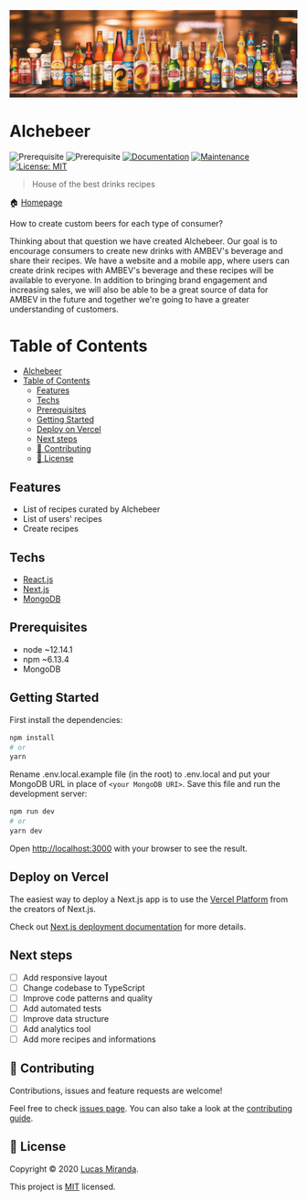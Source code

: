 ![banner](/public/banner2.jpg)

# Alchebeer

![Prerequisite](https://img.shields.io/badge/node-~12.14.1-blue.svg)
![Prerequisite](https://img.shields.io/badge/npm-~6.13.4-blue.svg)
[![Documentation](https://img.shields.io/badge/documentation-yes-brightgreen.svg)](https://github.com/lucas-lm/alchebeer#readme)
[![Maintenance](https://img.shields.io/badge/Maintained%3F-yes-green.svg)](https://github.com/lucas-lm/alchebeer/graphs/commit-activity)
[![License: MIT](https://img.shields.io/github/license/lucas-lm/alchebeer)](https://github.com/lucas-lm/alchebeer/blob/master/LICENSE)

> House of the best drinks recipes

🏠 [Homepage](https://alchebeer.vercel.app)

How to create custom beers for each type of consumer? 

Thinking about that question we have created Alchebeer. Our goal is to encourage consumers to create new drinks with AMBEV's beverage and share their recipes. We have a website and a mobile app, where users can create drink recipes with AMBEV's beverage and these recipes will be available to everyone. In addition to bringing brand engagement and increasing sales, we will also be able to be a great source of data for AMBEV in the future and together we're going to have a greater understanding of customers.


# Table of Contents

- [Alchebeer](#alchebeer)
- [Table of Contents](#table-of-contents)
  - [Features](#features)
  - [Techs](#techs)
  - [Prerequisites](#prerequisites)
  - [Getting Started](#getting-started)
  - [Deploy on Vercel](#deploy-on-vercel)
  - [Next steps](#next-steps)
  - [🤝 Contributing](#-contributing)
  - [📝 License](#-license)

## Features

- List of recipes curated by Alchebeer
- List of users' recipes
- Create recipes

## Techs

- [React.js](https://reactjs.org/)
- [Next.js](https://nextjs.org/)
- [MongoDB](https://www.mongodb.com/)

## Prerequisites

- node ~12.14.1
- npm ~6.13.4
- MongoDB

## Getting Started

First install the dependencies:

```bash
npm install
# or
yarn
```

Rename .env.local.example file (in the root) to .env.local and put your MongoDB URL in place of `<your MongoDB URI>`. Save this file and run the development server:

```bash
npm run dev
# or
yarn dev
```

Open [http://localhost:3000](http://localhost:3000) with your browser to see the result.

## Deploy on Vercel

The easiest way to deploy a Next.js app is to use the [Vercel Platform](https://vercel.com/import?utm_medium=default-template&filter=next.js&utm_source=create-next-app&utm_campaign=create-next-app-readme) from the creators of Next.js.

Check out [Next.js deployment documentation](https://nextjs.org/docs/deployment) for more details.

## Next steps

- [ ] Add responsive layout
- [ ] Change codebase to TypeScript
- [ ] Improve code patterns and quality
- [ ] Add automated tests
- [ ] Improve data structure
- [ ] Add analytics tool
- [ ] Add more recipes and informations

## 🤝 Contributing

Contributions, issues and feature requests are welcome!

Feel free to check [issues page](https://github.com/lucas-lm/alchebeer/issues). You can also take a look at the [contributing guide](https://github.com/lucas-lm/alchebeer/blob/master/CONTRIBUTING.md).

## 📝 License

Copyright © 2020 [Lucas Miranda](https://github.com/lucas-lm).

This project is [MIT](https://github.com/lucas-lm/alchebeer/blob/master/LICENSE) licensed.
